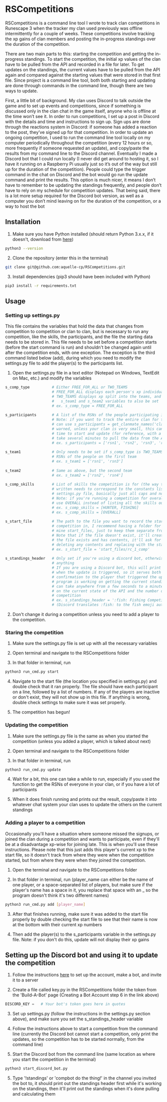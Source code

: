 # RSCompetitions

RSCompetitions is a command line tool I wrote to track clan competitions in Runescape 3 when the tracker my clan used previously was offline intermittently for a couple of weeks. These competitions involve tracking the xp gains of clan members and posting the in-progress standings over the duration of the competition. 

There are two main parts to this: starting the competition and getting the in-progress standings. To start the competition, the initial xp values of the clan have to be pulled from the API and recorded in a file for later. To get updates on the standings, the current values have to be pulled from the API again and compared against the starting values that were stored in that first file. Since project is a command line tool, both both starting and updating are done through commands in the command line, though there are two ways to update.

First, a little bit of background. My clan uses Discord to talk outside the game and to set up events and competitions, since if something is discussed only in the clan chat in the game itself, anyone who is offline at the time won’t see it. In order to run competitions, I set up a post in Discord with the details and time and instructions to sign up. Sign ups are done through the reactions system in Discord: if someone has added a reaction to the post, they’ve signed up for that competition. In order to update an ongoing competition, I used to run the command line tool locally on my computer periodically throughout the competition (every 12 hours or so, more frequently if someone requested an update), and copy/paste the results from my command line to the Discord channel. Eventually I made a Discord bot that I could run locally (I never did get around to hosting it, so I have it running on a Raspberry Pi usually just so it’s out of the way but still up for the duration of the competition). People could type the trigger command in the chat on Discord and the bot would go run the update command and print the results. This option is much nicer, it means I don’t have to remember to be updating the standings frequently, and people don’t have to rely on my schedule for competition updates. That being said, there is a lot more setup required for the Discord bot version, as well as a computer you don’t mind leaving on for the duration of the competition, or a way to host the bot

## Installation

1. Make sure you have Python installed (should return Python 3.x.x, if it doesn't, download from [here](https://www.python.org/downloads/))
  ```bash
  python3 --version
  ```

2. Clone the repository (enter this in the terminal)
  ```bash
  git clone git@github.com:aquelle-cp/RSCompetitions.git
  ```

3. Install dependencies (pip3 should have been included with Python)
```bash
pip3 install -r requirements.txt
```

## Usage

### Setting up settings.py

This file contains the variables that hold the data that changes from competition to competition or clan to clan, but is necessary to run any competition, like the skills, the participants, and the file the starting data needs to be stored in. This file needs to be set before a competition starts (before the start command is run) and shouldn't be changed again until after the competition ends, with one exception. The exception is the third command listed below (add), during which you need to modify the settings.py file to add the player(s) to the participants list.

1. Open the settings.py file in a text editor (Notepad on Windows, TextEdit on Mac, etc.) and modify the variables
```python
s_comp_type          # Either FREE_FOR_ALL or TWO_TEAMS
                     # FREE_FOR_ALL displays each person's xp individually
                     # TWO_TEAMS displays xp split into the teams, and requires the
                     #   s_team1 and s_team2 variables to also be set
                     # ex. s_comp_type = FREE_FOR_ALL
                     
s_participants       # A list of the RSNs of the people participating in the competition
                     # Note: if you want to track the entire clan for the competition, you
                     # can use s_participants = get_clanmate_names('clan name'), but be
                     # warned, unless your clan is very small, this can make it take a long
                     # time to start and update (for reference, with a clan of 40 it would
                     # take several minutes to pull the data from the API and update)
                     # ex. s_participants = ['rsn1', 'rsn2', 'rsn3', 'rsn4']
                     
s_team1              # Only needs to be set if s_comp_type is TWO_TEAMS, a list of the
                     # RSNs of the people on the first team
                     # ex. s_team1 = ['rsn1', 'rsn3']
                     
s_team2              # Same as above, but the second team
                     # ex. s_team2 = ['rsn2', 'rsn4']
                     
s_comp_skills        # List of skills the competition is for (the way the skills are
                     # written needs to correspond to the constants listed in the 
                     # settings.py file, basically just all caps and not in quotes)
                     # Note: if you're running a competition for overall xp (all skills),
                     # use OVERALL instead of listing all the skills out
                     # ex. s_comp_skills = [HUNTER, FISHING]
                     # ex. s_comp_skills = [OVERALL]
                     
s_start_file         # The path to the file you want to record the starting values for the
                     # competition in, I recommend having a folder for these files, I call
                     # mine start_files, just to keep them separate from the code
                     # Note that if the file doesn't exist, it'll create it for you, and if
                     # the file exists and has contents, it'll ask for confirmation before
                     # deleting any contents and replacing with the start files
                     # ex. s_start_file = 'start_files/rc_1_comp'
                     
s_standings_header   # Only set if you're using a discord bot, otherwise this won't do
                     # anything
                     # If you are using a Discord bot, this will print to the channel 
                     # when the update is triggered, so it serves both as a header and as
                     # confirmation to the player that triggered the update that the
                     # program is working on getting the current standings, since that
                     # can take anywhere from a few seconds to a minute or two depending
                     # on the current state of the API and the number of players in the
                     # competition
                     # ex. s_standings_header = ':fish: Fishing Competition Standings'
                     # (Discord translates :fish: to the fish emoji automatically)
```

2. Don't change it during a competition unless you need to add a player to the competition.

### Staring the competition

1. Make sure the settings.py file is set up with all the necessary variables

2. Open terminal and navigate to the RSCompetitions folder

3. In that folder in terminal, run
```bash
python3 run_cmd.py start
```

4. Navigate to the start file (the location you specified in settings.py) and double check that it ran properly. The file should have each participant on a line, followed by a list of numbers. If any of the players are inactive or don't exist, they will not show up in this file. If anything is wrong, double check settings to make sure it was set properly.

5. The competition has begun!

### Updating the competition

1. Make sure the settings.py file is the same as when you started the competition (unless you added a player, which is talked about next)

2. Open terminal and navigate to the RSCompetitions folder

3. In that folder in terminal, run 
```bash
python3 run_cmd.py update
```

4. Wait for a bit, this one can take a while to run, especially if you used the function to get the RSNs of everyone in your clan, or if you have a lot of participants

5. When it does finish running and prints out the result, copy/paste it into whatever chat system your clan uses to update the others on the current standings

### Adding a player to a competition

Occasionally you'll have a situation where someone missed the signups, or joined the clan during a competition and wants to participate, even if they'll be at a disadvantage xp-wise for joining late. This is when you'll use these instructions. Please note that this just adds this player's current xp to the start file, so it doesn't track from where they were when the competition started, but from where they were when they joined the competition.

1. Open the terminal and navigate to the RSCompetitions folder

2. In that folder in terminal, run (player_name can either be the name of one player, or a space-separated list of players, but make sure if the player's name has a space in it, you replace that space with an _ so the program doesn't think it's two different names)
```bash
python3 run_cmd.py add [player_name]
```

3. After that finishes running, make sure it was added to the start file properly by double checking the start file to see that their name is now at the bottom with their current xp numbers

4. Then add the player(s) to the s_participants variable in the settings.py file. Note: if you don't do this, update will not display their xp gains

## Setting up the Discord bot and using it to update the competition

1. Follow the instructions [here](https://discordpy.readthedocs.io/en/stable/discord.html) to set up the account, make a bot, and invite it to a server

2. Create a file called key.py in the RSCompetitions folder the token from the 'Build-A-Bot' page (Creating a Bot Account step 6 in the link above)
```python
DISCORD_KEY =   # Your bot's token goes here in quotes
```

3. Set up settings.py (follow the instructions in the settings.py section above), and make sure you set the s_standings_header variable

3. Follow the instructions above to start a competition from the command line (currently the Discord bot cannot start a competition, only print the updates, so the competition has to be started normally, from the command line)

4. Start the Discord bot from the command line (same location as where you start the competition in the terminal)
```bash
python3 start_discord_bot.py
```

5. Type '!standings' or 'compbot do the thing!' in the channel you invited the bot to, it should print out the standings header first while it's working on the standings, then it'll print out the standings when it's done pulling and calculating them


